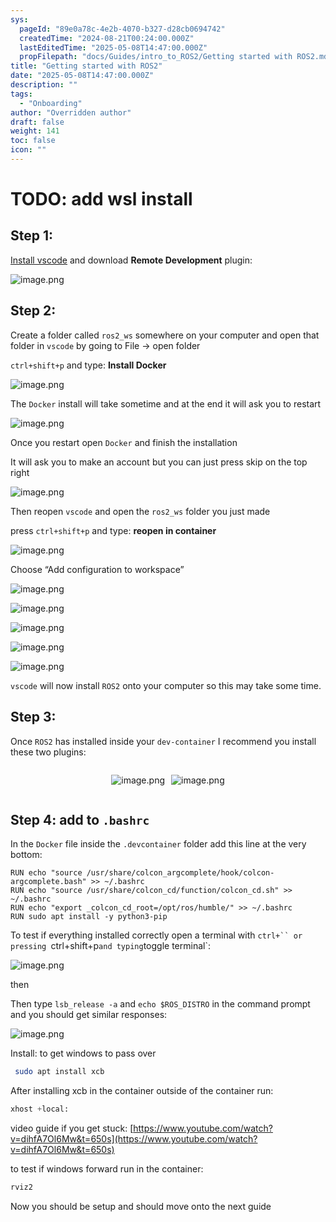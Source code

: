 ```yaml
---
sys:
  pageId: "89e0a78c-4e2b-4070-b327-d28cb0694742"
  createdTime: "2024-08-21T00:24:00.000Z"
  lastEditedTime: "2025-05-08T14:47:00.000Z"
  propFilepath: "docs/Guides/intro_to_ROS2/Getting started with ROS2.md"
title: "Getting started with ROS2"
date: "2025-05-08T14:47:00.000Z"
description: ""
tags:
  - "Onboarding"
author: "Overridden author"
draft: false
weight: 141
toc: false
icon: ""
---
```


# TODO: add wsl install

## Step 1:

[Install vscode](https://code.visualstudio.com/download) and download **Remote Development** plugin:

![image.png](https://prod-files-secure.s3.us-west-2.amazonaws.com/d518164a-d88e-44d1-a4ee-3adb3bd8bce0/efb52993-1881-4a40-b95e-6f020334f022/image.png?X-Amz-Algorithm=AWS4-HMAC-SHA256&X-Amz-Content-Sha256=UNSIGNED-PAYLOAD&X-Amz-Credential=ASIAZI2LB466UJNGKKHN%2F20250509%2Fus-west-2%2Fs3%2Faws4_request&X-Amz-Date=20250509T230809Z&X-Amz-Expires=3600&X-Amz-Security-Token=IQoJb3JpZ2luX2VjEO%2F%2F%2F%2F%2F%2F%2F%2F%2F%2F%2FwEaCXVzLXdlc3QtMiJHMEUCICCsL5n31HYRt8%2FQ2aUH%2Buq3bDZb%2BbzlPHBcD%2F0yxr93AiEA5cx46uT7NZ%2BTllx9tyHLEnsMDNkRkk92uu35k%2F%2BqE90qiAQIl%2F%2F%2F%2F%2F%2F%2F%2F%2F%2F%2FARAAGgw2Mzc0MjMxODM4MDUiDGBxugZvzbgKO%2F0ruCrcA9Qgx5vP%2FdS4cd3Qq4UPSG9E0Q6nxIvFCIfrUxM3YAPEZgnDCrEu4yg6aPdttdxg7TOMW858Y28QPEX%2BJBJDiOz6Q6QBBg4szBQHwK7e5eur85b%2BLF2G776NpuAXF7MMIK0Ea2xPrnJ%2FsgwZuKjCciVAn3ZOC91u18SkKpkVAhu%2B4NebK9VetAv6CAP%2B3QQDZayiIgEwdAdiwBbfCj8anITu%2FwFDC96pVnKenfgr0MNRmi1AJ%2BqVvWSfSnzHaW8FNM%2Bu12PqCgvYZpfWhfud2V63PP0rF356iYUm2roRYZrYZR85%2Bl6s3T772LYsUT%2BFV6btcxqIdIpy3%2FHBsEAgYKRgx8Gd8DSCZ9ye2Mw4%2BsW%2BwzJaS5AyxnoExiHbF5rcFZB2d%2FOMbFQLzjWi7TTvbAqO6FcBSeoaChIxesdoB5CvTk3naKKBol%2FVtWZgtL5FX3bR0Z35oTsDcfPnCAd8YMXaAngq4bOa55yrirZ%2Fz1fEDtTwZ4%2Bx0ZyMtnK8fIaext%2BFIt1jkA4wGM9giGzoh6tZii9NrqpQBgtnI25trexouwi9IzM91Y55xZiHWL53dLK4z6ePBtQl7RtgyIYEHZtsNfwc9ZwpQYleWq%2BK5N%2FG4T86kf48ja2fhUkvMMCB%2BsAGOqUB%2Fy2Owo%2FtqTxtO46YDeQVD2XpqO%2Bb%2Fi3feFbYvJ1PZloAOq7v4wqlZ0n5Vv7mBqM6p2I54cxQNskCUMP8gG5kmfppFlj8hrS1ecBxOUpSyzBP9kHzYU82NAYPJVjWFbiLsjhdVIfjqy0YvbPnL0Rh4GWhlWeKtsl0noXP9fF9vL%2Fle3o3u%2FHp5tvFB7%2B%2BZka49M2%2B8Wq2wSTtGMTb3%2Fa5Ahi3d4RT&X-Amz-Signature=9446d7ed89318530b6f8fca7c479b0b2c8fe173deaedada616d00a99ac36ffc2&X-Amz-SignedHeaders=host&x-id=GetObject)

## Step 2:

Create a folder called `ros2_ws` somewhere on your computer and open that folder in `vscode` by going to File → open folder 

`ctrl+shift+p` and type: **Install Docker**

![image.png](https://prod-files-secure.s3.us-west-2.amazonaws.com/d518164a-d88e-44d1-a4ee-3adb3bd8bce0/2269dc0e-1cd5-47ff-bceb-c04ad9b2eab0/image.png?X-Amz-Algorithm=AWS4-HMAC-SHA256&X-Amz-Content-Sha256=UNSIGNED-PAYLOAD&X-Amz-Credential=ASIAZI2LB466UJNGKKHN%2F20250509%2Fus-west-2%2Fs3%2Faws4_request&X-Amz-Date=20250509T230809Z&X-Amz-Expires=3600&X-Amz-Security-Token=IQoJb3JpZ2luX2VjEO%2F%2F%2F%2F%2F%2F%2F%2F%2F%2F%2FwEaCXVzLXdlc3QtMiJHMEUCICCsL5n31HYRt8%2FQ2aUH%2Buq3bDZb%2BbzlPHBcD%2F0yxr93AiEA5cx46uT7NZ%2BTllx9tyHLEnsMDNkRkk92uu35k%2F%2BqE90qiAQIl%2F%2F%2F%2F%2F%2F%2F%2F%2F%2F%2FARAAGgw2Mzc0MjMxODM4MDUiDGBxugZvzbgKO%2F0ruCrcA9Qgx5vP%2FdS4cd3Qq4UPSG9E0Q6nxIvFCIfrUxM3YAPEZgnDCrEu4yg6aPdttdxg7TOMW858Y28QPEX%2BJBJDiOz6Q6QBBg4szBQHwK7e5eur85b%2BLF2G776NpuAXF7MMIK0Ea2xPrnJ%2FsgwZuKjCciVAn3ZOC91u18SkKpkVAhu%2B4NebK9VetAv6CAP%2B3QQDZayiIgEwdAdiwBbfCj8anITu%2FwFDC96pVnKenfgr0MNRmi1AJ%2BqVvWSfSnzHaW8FNM%2Bu12PqCgvYZpfWhfud2V63PP0rF356iYUm2roRYZrYZR85%2Bl6s3T772LYsUT%2BFV6btcxqIdIpy3%2FHBsEAgYKRgx8Gd8DSCZ9ye2Mw4%2BsW%2BwzJaS5AyxnoExiHbF5rcFZB2d%2FOMbFQLzjWi7TTvbAqO6FcBSeoaChIxesdoB5CvTk3naKKBol%2FVtWZgtL5FX3bR0Z35oTsDcfPnCAd8YMXaAngq4bOa55yrirZ%2Fz1fEDtTwZ4%2Bx0ZyMtnK8fIaext%2BFIt1jkA4wGM9giGzoh6tZii9NrqpQBgtnI25trexouwi9IzM91Y55xZiHWL53dLK4z6ePBtQl7RtgyIYEHZtsNfwc9ZwpQYleWq%2BK5N%2FG4T86kf48ja2fhUkvMMCB%2BsAGOqUB%2Fy2Owo%2FtqTxtO46YDeQVD2XpqO%2Bb%2Fi3feFbYvJ1PZloAOq7v4wqlZ0n5Vv7mBqM6p2I54cxQNskCUMP8gG5kmfppFlj8hrS1ecBxOUpSyzBP9kHzYU82NAYPJVjWFbiLsjhdVIfjqy0YvbPnL0Rh4GWhlWeKtsl0noXP9fF9vL%2Fle3o3u%2FHp5tvFB7%2B%2BZka49M2%2B8Wq2wSTtGMTb3%2Fa5Ahi3d4RT&X-Amz-Signature=0fbf5dc965cb301ea07932f9128c7a7f9092f6bfb8c5d1d173c2352fe876bd80&X-Amz-SignedHeaders=host&x-id=GetObject)

The `Docker` install will take sometime and at the end it will ask you to restart

![image.png](https://prod-files-secure.s3.us-west-2.amazonaws.com/d518164a-d88e-44d1-a4ee-3adb3bd8bce0/ed233f78-be33-4b1f-b89c-9c346c0e961e/image.png?X-Amz-Algorithm=AWS4-HMAC-SHA256&X-Amz-Content-Sha256=UNSIGNED-PAYLOAD&X-Amz-Credential=ASIAZI2LB466UJNGKKHN%2F20250509%2Fus-west-2%2Fs3%2Faws4_request&X-Amz-Date=20250509T230809Z&X-Amz-Expires=3600&X-Amz-Security-Token=IQoJb3JpZ2luX2VjEO%2F%2F%2F%2F%2F%2F%2F%2F%2F%2F%2FwEaCXVzLXdlc3QtMiJHMEUCICCsL5n31HYRt8%2FQ2aUH%2Buq3bDZb%2BbzlPHBcD%2F0yxr93AiEA5cx46uT7NZ%2BTllx9tyHLEnsMDNkRkk92uu35k%2F%2BqE90qiAQIl%2F%2F%2F%2F%2F%2F%2F%2F%2F%2F%2FARAAGgw2Mzc0MjMxODM4MDUiDGBxugZvzbgKO%2F0ruCrcA9Qgx5vP%2FdS4cd3Qq4UPSG9E0Q6nxIvFCIfrUxM3YAPEZgnDCrEu4yg6aPdttdxg7TOMW858Y28QPEX%2BJBJDiOz6Q6QBBg4szBQHwK7e5eur85b%2BLF2G776NpuAXF7MMIK0Ea2xPrnJ%2FsgwZuKjCciVAn3ZOC91u18SkKpkVAhu%2B4NebK9VetAv6CAP%2B3QQDZayiIgEwdAdiwBbfCj8anITu%2FwFDC96pVnKenfgr0MNRmi1AJ%2BqVvWSfSnzHaW8FNM%2Bu12PqCgvYZpfWhfud2V63PP0rF356iYUm2roRYZrYZR85%2Bl6s3T772LYsUT%2BFV6btcxqIdIpy3%2FHBsEAgYKRgx8Gd8DSCZ9ye2Mw4%2BsW%2BwzJaS5AyxnoExiHbF5rcFZB2d%2FOMbFQLzjWi7TTvbAqO6FcBSeoaChIxesdoB5CvTk3naKKBol%2FVtWZgtL5FX3bR0Z35oTsDcfPnCAd8YMXaAngq4bOa55yrirZ%2Fz1fEDtTwZ4%2Bx0ZyMtnK8fIaext%2BFIt1jkA4wGM9giGzoh6tZii9NrqpQBgtnI25trexouwi9IzM91Y55xZiHWL53dLK4z6ePBtQl7RtgyIYEHZtsNfwc9ZwpQYleWq%2BK5N%2FG4T86kf48ja2fhUkvMMCB%2BsAGOqUB%2Fy2Owo%2FtqTxtO46YDeQVD2XpqO%2Bb%2Fi3feFbYvJ1PZloAOq7v4wqlZ0n5Vv7mBqM6p2I54cxQNskCUMP8gG5kmfppFlj8hrS1ecBxOUpSyzBP9kHzYU82NAYPJVjWFbiLsjhdVIfjqy0YvbPnL0Rh4GWhlWeKtsl0noXP9fF9vL%2Fle3o3u%2FHp5tvFB7%2B%2BZka49M2%2B8Wq2wSTtGMTb3%2Fa5Ahi3d4RT&X-Amz-Signature=a3d9f0e80609fff0c4a692e5d67b2a62275d887d6dbb8bf6d07b5e8e98a4c1ec&X-Amz-SignedHeaders=host&x-id=GetObject)

Once you restart open `Docker` and finish the installation

It will ask you to make an account but you can just press skip on the top right

![image.png](https://prod-files-secure.s3.us-west-2.amazonaws.com/d518164a-d88e-44d1-a4ee-3adb3bd8bce0/21010ad9-1659-4fd9-9f59-9932a09b2a3d/image.png?X-Amz-Algorithm=AWS4-HMAC-SHA256&X-Amz-Content-Sha256=UNSIGNED-PAYLOAD&X-Amz-Credential=ASIAZI2LB466UJNGKKHN%2F20250509%2Fus-west-2%2Fs3%2Faws4_request&X-Amz-Date=20250509T230809Z&X-Amz-Expires=3600&X-Amz-Security-Token=IQoJb3JpZ2luX2VjEO%2F%2F%2F%2F%2F%2F%2F%2F%2F%2F%2FwEaCXVzLXdlc3QtMiJHMEUCICCsL5n31HYRt8%2FQ2aUH%2Buq3bDZb%2BbzlPHBcD%2F0yxr93AiEA5cx46uT7NZ%2BTllx9tyHLEnsMDNkRkk92uu35k%2F%2BqE90qiAQIl%2F%2F%2F%2F%2F%2F%2F%2F%2F%2F%2FARAAGgw2Mzc0MjMxODM4MDUiDGBxugZvzbgKO%2F0ruCrcA9Qgx5vP%2FdS4cd3Qq4UPSG9E0Q6nxIvFCIfrUxM3YAPEZgnDCrEu4yg6aPdttdxg7TOMW858Y28QPEX%2BJBJDiOz6Q6QBBg4szBQHwK7e5eur85b%2BLF2G776NpuAXF7MMIK0Ea2xPrnJ%2FsgwZuKjCciVAn3ZOC91u18SkKpkVAhu%2B4NebK9VetAv6CAP%2B3QQDZayiIgEwdAdiwBbfCj8anITu%2FwFDC96pVnKenfgr0MNRmi1AJ%2BqVvWSfSnzHaW8FNM%2Bu12PqCgvYZpfWhfud2V63PP0rF356iYUm2roRYZrYZR85%2Bl6s3T772LYsUT%2BFV6btcxqIdIpy3%2FHBsEAgYKRgx8Gd8DSCZ9ye2Mw4%2BsW%2BwzJaS5AyxnoExiHbF5rcFZB2d%2FOMbFQLzjWi7TTvbAqO6FcBSeoaChIxesdoB5CvTk3naKKBol%2FVtWZgtL5FX3bR0Z35oTsDcfPnCAd8YMXaAngq4bOa55yrirZ%2Fz1fEDtTwZ4%2Bx0ZyMtnK8fIaext%2BFIt1jkA4wGM9giGzoh6tZii9NrqpQBgtnI25trexouwi9IzM91Y55xZiHWL53dLK4z6ePBtQl7RtgyIYEHZtsNfwc9ZwpQYleWq%2BK5N%2FG4T86kf48ja2fhUkvMMCB%2BsAGOqUB%2Fy2Owo%2FtqTxtO46YDeQVD2XpqO%2Bb%2Fi3feFbYvJ1PZloAOq7v4wqlZ0n5Vv7mBqM6p2I54cxQNskCUMP8gG5kmfppFlj8hrS1ecBxOUpSyzBP9kHzYU82NAYPJVjWFbiLsjhdVIfjqy0YvbPnL0Rh4GWhlWeKtsl0noXP9fF9vL%2Fle3o3u%2FHp5tvFB7%2B%2BZka49M2%2B8Wq2wSTtGMTb3%2Fa5Ahi3d4RT&X-Amz-Signature=1c66f8277fbbab14f4ef01d00d5ec4f32c48b4f0dccae964947325432fd4ecd4&X-Amz-SignedHeaders=host&x-id=GetObject)

Then reopen `vscode` and open the `ros2_ws` folder you just made

press `ctrl+shift+p` and type: **reopen in container**

![image.png](https://prod-files-secure.s3.us-west-2.amazonaws.com/d518164a-d88e-44d1-a4ee-3adb3bd8bce0/4e93b8c2-41ad-488c-8095-c74205196118/image.png?X-Amz-Algorithm=AWS4-HMAC-SHA256&X-Amz-Content-Sha256=UNSIGNED-PAYLOAD&X-Amz-Credential=ASIAZI2LB466UJNGKKHN%2F20250509%2Fus-west-2%2Fs3%2Faws4_request&X-Amz-Date=20250509T230809Z&X-Amz-Expires=3600&X-Amz-Security-Token=IQoJb3JpZ2luX2VjEO%2F%2F%2F%2F%2F%2F%2F%2F%2F%2F%2FwEaCXVzLXdlc3QtMiJHMEUCICCsL5n31HYRt8%2FQ2aUH%2Buq3bDZb%2BbzlPHBcD%2F0yxr93AiEA5cx46uT7NZ%2BTllx9tyHLEnsMDNkRkk92uu35k%2F%2BqE90qiAQIl%2F%2F%2F%2F%2F%2F%2F%2F%2F%2F%2FARAAGgw2Mzc0MjMxODM4MDUiDGBxugZvzbgKO%2F0ruCrcA9Qgx5vP%2FdS4cd3Qq4UPSG9E0Q6nxIvFCIfrUxM3YAPEZgnDCrEu4yg6aPdttdxg7TOMW858Y28QPEX%2BJBJDiOz6Q6QBBg4szBQHwK7e5eur85b%2BLF2G776NpuAXF7MMIK0Ea2xPrnJ%2FsgwZuKjCciVAn3ZOC91u18SkKpkVAhu%2B4NebK9VetAv6CAP%2B3QQDZayiIgEwdAdiwBbfCj8anITu%2FwFDC96pVnKenfgr0MNRmi1AJ%2BqVvWSfSnzHaW8FNM%2Bu12PqCgvYZpfWhfud2V63PP0rF356iYUm2roRYZrYZR85%2Bl6s3T772LYsUT%2BFV6btcxqIdIpy3%2FHBsEAgYKRgx8Gd8DSCZ9ye2Mw4%2BsW%2BwzJaS5AyxnoExiHbF5rcFZB2d%2FOMbFQLzjWi7TTvbAqO6FcBSeoaChIxesdoB5CvTk3naKKBol%2FVtWZgtL5FX3bR0Z35oTsDcfPnCAd8YMXaAngq4bOa55yrirZ%2Fz1fEDtTwZ4%2Bx0ZyMtnK8fIaext%2BFIt1jkA4wGM9giGzoh6tZii9NrqpQBgtnI25trexouwi9IzM91Y55xZiHWL53dLK4z6ePBtQl7RtgyIYEHZtsNfwc9ZwpQYleWq%2BK5N%2FG4T86kf48ja2fhUkvMMCB%2BsAGOqUB%2Fy2Owo%2FtqTxtO46YDeQVD2XpqO%2Bb%2Fi3feFbYvJ1PZloAOq7v4wqlZ0n5Vv7mBqM6p2I54cxQNskCUMP8gG5kmfppFlj8hrS1ecBxOUpSyzBP9kHzYU82NAYPJVjWFbiLsjhdVIfjqy0YvbPnL0Rh4GWhlWeKtsl0noXP9fF9vL%2Fle3o3u%2FHp5tvFB7%2B%2BZka49M2%2B8Wq2wSTtGMTb3%2Fa5Ahi3d4RT&X-Amz-Signature=310bf6378cf56298075260ac233cffafbaee9cb43eb43a2538f41ca0a4da07dd&X-Amz-SignedHeaders=host&x-id=GetObject)

Choose “Add configuration to workspace”

![image.png](https://prod-files-secure.s3.us-west-2.amazonaws.com/d518164a-d88e-44d1-a4ee-3adb3bd8bce0/9560b282-5060-4989-ba37-97e7b2c22476/image.png?X-Amz-Algorithm=AWS4-HMAC-SHA256&X-Amz-Content-Sha256=UNSIGNED-PAYLOAD&X-Amz-Credential=ASIAZI2LB466UJNGKKHN%2F20250509%2Fus-west-2%2Fs3%2Faws4_request&X-Amz-Date=20250509T230809Z&X-Amz-Expires=3600&X-Amz-Security-Token=IQoJb3JpZ2luX2VjEO%2F%2F%2F%2F%2F%2F%2F%2F%2F%2F%2FwEaCXVzLXdlc3QtMiJHMEUCICCsL5n31HYRt8%2FQ2aUH%2Buq3bDZb%2BbzlPHBcD%2F0yxr93AiEA5cx46uT7NZ%2BTllx9tyHLEnsMDNkRkk92uu35k%2F%2BqE90qiAQIl%2F%2F%2F%2F%2F%2F%2F%2F%2F%2F%2FARAAGgw2Mzc0MjMxODM4MDUiDGBxugZvzbgKO%2F0ruCrcA9Qgx5vP%2FdS4cd3Qq4UPSG9E0Q6nxIvFCIfrUxM3YAPEZgnDCrEu4yg6aPdttdxg7TOMW858Y28QPEX%2BJBJDiOz6Q6QBBg4szBQHwK7e5eur85b%2BLF2G776NpuAXF7MMIK0Ea2xPrnJ%2FsgwZuKjCciVAn3ZOC91u18SkKpkVAhu%2B4NebK9VetAv6CAP%2B3QQDZayiIgEwdAdiwBbfCj8anITu%2FwFDC96pVnKenfgr0MNRmi1AJ%2BqVvWSfSnzHaW8FNM%2Bu12PqCgvYZpfWhfud2V63PP0rF356iYUm2roRYZrYZR85%2Bl6s3T772LYsUT%2BFV6btcxqIdIpy3%2FHBsEAgYKRgx8Gd8DSCZ9ye2Mw4%2BsW%2BwzJaS5AyxnoExiHbF5rcFZB2d%2FOMbFQLzjWi7TTvbAqO6FcBSeoaChIxesdoB5CvTk3naKKBol%2FVtWZgtL5FX3bR0Z35oTsDcfPnCAd8YMXaAngq4bOa55yrirZ%2Fz1fEDtTwZ4%2Bx0ZyMtnK8fIaext%2BFIt1jkA4wGM9giGzoh6tZii9NrqpQBgtnI25trexouwi9IzM91Y55xZiHWL53dLK4z6ePBtQl7RtgyIYEHZtsNfwc9ZwpQYleWq%2BK5N%2FG4T86kf48ja2fhUkvMMCB%2BsAGOqUB%2Fy2Owo%2FtqTxtO46YDeQVD2XpqO%2Bb%2Fi3feFbYvJ1PZloAOq7v4wqlZ0n5Vv7mBqM6p2I54cxQNskCUMP8gG5kmfppFlj8hrS1ecBxOUpSyzBP9kHzYU82NAYPJVjWFbiLsjhdVIfjqy0YvbPnL0Rh4GWhlWeKtsl0noXP9fF9vL%2Fle3o3u%2FHp5tvFB7%2B%2BZka49M2%2B8Wq2wSTtGMTb3%2Fa5Ahi3d4RT&X-Amz-Signature=8899c337e565a68862a110d8a793a413ac866973715c57e5f9ae432c4826e91c&X-Amz-SignedHeaders=host&x-id=GetObject)

![image.png](https://prod-files-secure.s3.us-west-2.amazonaws.com/d518164a-d88e-44d1-a4ee-3adb3bd8bce0/2ee63f81-886b-48e8-a553-dc6e5eac99e4/image.png?X-Amz-Algorithm=AWS4-HMAC-SHA256&X-Amz-Content-Sha256=UNSIGNED-PAYLOAD&X-Amz-Credential=ASIAZI2LB466UJNGKKHN%2F20250509%2Fus-west-2%2Fs3%2Faws4_request&X-Amz-Date=20250509T230809Z&X-Amz-Expires=3600&X-Amz-Security-Token=IQoJb3JpZ2luX2VjEO%2F%2F%2F%2F%2F%2F%2F%2F%2F%2F%2FwEaCXVzLXdlc3QtMiJHMEUCICCsL5n31HYRt8%2FQ2aUH%2Buq3bDZb%2BbzlPHBcD%2F0yxr93AiEA5cx46uT7NZ%2BTllx9tyHLEnsMDNkRkk92uu35k%2F%2BqE90qiAQIl%2F%2F%2F%2F%2F%2F%2F%2F%2F%2F%2FARAAGgw2Mzc0MjMxODM4MDUiDGBxugZvzbgKO%2F0ruCrcA9Qgx5vP%2FdS4cd3Qq4UPSG9E0Q6nxIvFCIfrUxM3YAPEZgnDCrEu4yg6aPdttdxg7TOMW858Y28QPEX%2BJBJDiOz6Q6QBBg4szBQHwK7e5eur85b%2BLF2G776NpuAXF7MMIK0Ea2xPrnJ%2FsgwZuKjCciVAn3ZOC91u18SkKpkVAhu%2B4NebK9VetAv6CAP%2B3QQDZayiIgEwdAdiwBbfCj8anITu%2FwFDC96pVnKenfgr0MNRmi1AJ%2BqVvWSfSnzHaW8FNM%2Bu12PqCgvYZpfWhfud2V63PP0rF356iYUm2roRYZrYZR85%2Bl6s3T772LYsUT%2BFV6btcxqIdIpy3%2FHBsEAgYKRgx8Gd8DSCZ9ye2Mw4%2BsW%2BwzJaS5AyxnoExiHbF5rcFZB2d%2FOMbFQLzjWi7TTvbAqO6FcBSeoaChIxesdoB5CvTk3naKKBol%2FVtWZgtL5FX3bR0Z35oTsDcfPnCAd8YMXaAngq4bOa55yrirZ%2Fz1fEDtTwZ4%2Bx0ZyMtnK8fIaext%2BFIt1jkA4wGM9giGzoh6tZii9NrqpQBgtnI25trexouwi9IzM91Y55xZiHWL53dLK4z6ePBtQl7RtgyIYEHZtsNfwc9ZwpQYleWq%2BK5N%2FG4T86kf48ja2fhUkvMMCB%2BsAGOqUB%2Fy2Owo%2FtqTxtO46YDeQVD2XpqO%2Bb%2Fi3feFbYvJ1PZloAOq7v4wqlZ0n5Vv7mBqM6p2I54cxQNskCUMP8gG5kmfppFlj8hrS1ecBxOUpSyzBP9kHzYU82NAYPJVjWFbiLsjhdVIfjqy0YvbPnL0Rh4GWhlWeKtsl0noXP9fF9vL%2Fle3o3u%2FHp5tvFB7%2B%2BZka49M2%2B8Wq2wSTtGMTb3%2Fa5Ahi3d4RT&X-Amz-Signature=c7272852a21ad2daaa15142804d57205d1d80d91dfaef93df2677bd5d5a5b1cb&X-Amz-SignedHeaders=host&x-id=GetObject)

![image.png](https://prod-files-secure.s3.us-west-2.amazonaws.com/d518164a-d88e-44d1-a4ee-3adb3bd8bce0/ae1580b2-b048-407e-aed9-b584224a7a04/image.png?X-Amz-Algorithm=AWS4-HMAC-SHA256&X-Amz-Content-Sha256=UNSIGNED-PAYLOAD&X-Amz-Credential=ASIAZI2LB466UJNGKKHN%2F20250509%2Fus-west-2%2Fs3%2Faws4_request&X-Amz-Date=20250509T230809Z&X-Amz-Expires=3600&X-Amz-Security-Token=IQoJb3JpZ2luX2VjEO%2F%2F%2F%2F%2F%2F%2F%2F%2F%2F%2FwEaCXVzLXdlc3QtMiJHMEUCICCsL5n31HYRt8%2FQ2aUH%2Buq3bDZb%2BbzlPHBcD%2F0yxr93AiEA5cx46uT7NZ%2BTllx9tyHLEnsMDNkRkk92uu35k%2F%2BqE90qiAQIl%2F%2F%2F%2F%2F%2F%2F%2F%2F%2F%2FARAAGgw2Mzc0MjMxODM4MDUiDGBxugZvzbgKO%2F0ruCrcA9Qgx5vP%2FdS4cd3Qq4UPSG9E0Q6nxIvFCIfrUxM3YAPEZgnDCrEu4yg6aPdttdxg7TOMW858Y28QPEX%2BJBJDiOz6Q6QBBg4szBQHwK7e5eur85b%2BLF2G776NpuAXF7MMIK0Ea2xPrnJ%2FsgwZuKjCciVAn3ZOC91u18SkKpkVAhu%2B4NebK9VetAv6CAP%2B3QQDZayiIgEwdAdiwBbfCj8anITu%2FwFDC96pVnKenfgr0MNRmi1AJ%2BqVvWSfSnzHaW8FNM%2Bu12PqCgvYZpfWhfud2V63PP0rF356iYUm2roRYZrYZR85%2Bl6s3T772LYsUT%2BFV6btcxqIdIpy3%2FHBsEAgYKRgx8Gd8DSCZ9ye2Mw4%2BsW%2BwzJaS5AyxnoExiHbF5rcFZB2d%2FOMbFQLzjWi7TTvbAqO6FcBSeoaChIxesdoB5CvTk3naKKBol%2FVtWZgtL5FX3bR0Z35oTsDcfPnCAd8YMXaAngq4bOa55yrirZ%2Fz1fEDtTwZ4%2Bx0ZyMtnK8fIaext%2BFIt1jkA4wGM9giGzoh6tZii9NrqpQBgtnI25trexouwi9IzM91Y55xZiHWL53dLK4z6ePBtQl7RtgyIYEHZtsNfwc9ZwpQYleWq%2BK5N%2FG4T86kf48ja2fhUkvMMCB%2BsAGOqUB%2Fy2Owo%2FtqTxtO46YDeQVD2XpqO%2Bb%2Fi3feFbYvJ1PZloAOq7v4wqlZ0n5Vv7mBqM6p2I54cxQNskCUMP8gG5kmfppFlj8hrS1ecBxOUpSyzBP9kHzYU82NAYPJVjWFbiLsjhdVIfjqy0YvbPnL0Rh4GWhlWeKtsl0noXP9fF9vL%2Fle3o3u%2FHp5tvFB7%2B%2BZka49M2%2B8Wq2wSTtGMTb3%2Fa5Ahi3d4RT&X-Amz-Signature=9dd7d90c8e1f394ebf8eeeffc068936e36cdd53a3e8c4d6e6211beccf421d954&X-Amz-SignedHeaders=host&x-id=GetObject)

![image.png](https://prod-files-secure.s3.us-west-2.amazonaws.com/d518164a-d88e-44d1-a4ee-3adb3bd8bce0/53255b28-f75e-430f-b9e3-c0ac8577e42b/image.png?X-Amz-Algorithm=AWS4-HMAC-SHA256&X-Amz-Content-Sha256=UNSIGNED-PAYLOAD&X-Amz-Credential=ASIAZI2LB466UJNGKKHN%2F20250509%2Fus-west-2%2Fs3%2Faws4_request&X-Amz-Date=20250509T230809Z&X-Amz-Expires=3600&X-Amz-Security-Token=IQoJb3JpZ2luX2VjEO%2F%2F%2F%2F%2F%2F%2F%2F%2F%2F%2FwEaCXVzLXdlc3QtMiJHMEUCICCsL5n31HYRt8%2FQ2aUH%2Buq3bDZb%2BbzlPHBcD%2F0yxr93AiEA5cx46uT7NZ%2BTllx9tyHLEnsMDNkRkk92uu35k%2F%2BqE90qiAQIl%2F%2F%2F%2F%2F%2F%2F%2F%2F%2F%2FARAAGgw2Mzc0MjMxODM4MDUiDGBxugZvzbgKO%2F0ruCrcA9Qgx5vP%2FdS4cd3Qq4UPSG9E0Q6nxIvFCIfrUxM3YAPEZgnDCrEu4yg6aPdttdxg7TOMW858Y28QPEX%2BJBJDiOz6Q6QBBg4szBQHwK7e5eur85b%2BLF2G776NpuAXF7MMIK0Ea2xPrnJ%2FsgwZuKjCciVAn3ZOC91u18SkKpkVAhu%2B4NebK9VetAv6CAP%2B3QQDZayiIgEwdAdiwBbfCj8anITu%2FwFDC96pVnKenfgr0MNRmi1AJ%2BqVvWSfSnzHaW8FNM%2Bu12PqCgvYZpfWhfud2V63PP0rF356iYUm2roRYZrYZR85%2Bl6s3T772LYsUT%2BFV6btcxqIdIpy3%2FHBsEAgYKRgx8Gd8DSCZ9ye2Mw4%2BsW%2BwzJaS5AyxnoExiHbF5rcFZB2d%2FOMbFQLzjWi7TTvbAqO6FcBSeoaChIxesdoB5CvTk3naKKBol%2FVtWZgtL5FX3bR0Z35oTsDcfPnCAd8YMXaAngq4bOa55yrirZ%2Fz1fEDtTwZ4%2Bx0ZyMtnK8fIaext%2BFIt1jkA4wGM9giGzoh6tZii9NrqpQBgtnI25trexouwi9IzM91Y55xZiHWL53dLK4z6ePBtQl7RtgyIYEHZtsNfwc9ZwpQYleWq%2BK5N%2FG4T86kf48ja2fhUkvMMCB%2BsAGOqUB%2Fy2Owo%2FtqTxtO46YDeQVD2XpqO%2Bb%2Fi3feFbYvJ1PZloAOq7v4wqlZ0n5Vv7mBqM6p2I54cxQNskCUMP8gG5kmfppFlj8hrS1ecBxOUpSyzBP9kHzYU82NAYPJVjWFbiLsjhdVIfjqy0YvbPnL0Rh4GWhlWeKtsl0noXP9fF9vL%2Fle3o3u%2FHp5tvFB7%2B%2BZka49M2%2B8Wq2wSTtGMTb3%2Fa5Ahi3d4RT&X-Amz-Signature=1a2ff0b23c60cbcdbbeb88026afe0bcfd04e34c9e8ac0e1bb56cb50694d29adf&X-Amz-SignedHeaders=host&x-id=GetObject)

![image.png](https://prod-files-secure.s3.us-west-2.amazonaws.com/d518164a-d88e-44d1-a4ee-3adb3bd8bce0/7c562767-5af9-4ffb-97d1-327bcdf4ee00/image.png?X-Amz-Algorithm=AWS4-HMAC-SHA256&X-Amz-Content-Sha256=UNSIGNED-PAYLOAD&X-Amz-Credential=ASIAZI2LB466UJNGKKHN%2F20250509%2Fus-west-2%2Fs3%2Faws4_request&X-Amz-Date=20250509T230809Z&X-Amz-Expires=3600&X-Amz-Security-Token=IQoJb3JpZ2luX2VjEO%2F%2F%2F%2F%2F%2F%2F%2F%2F%2F%2FwEaCXVzLXdlc3QtMiJHMEUCICCsL5n31HYRt8%2FQ2aUH%2Buq3bDZb%2BbzlPHBcD%2F0yxr93AiEA5cx46uT7NZ%2BTllx9tyHLEnsMDNkRkk92uu35k%2F%2BqE90qiAQIl%2F%2F%2F%2F%2F%2F%2F%2F%2F%2F%2FARAAGgw2Mzc0MjMxODM4MDUiDGBxugZvzbgKO%2F0ruCrcA9Qgx5vP%2FdS4cd3Qq4UPSG9E0Q6nxIvFCIfrUxM3YAPEZgnDCrEu4yg6aPdttdxg7TOMW858Y28QPEX%2BJBJDiOz6Q6QBBg4szBQHwK7e5eur85b%2BLF2G776NpuAXF7MMIK0Ea2xPrnJ%2FsgwZuKjCciVAn3ZOC91u18SkKpkVAhu%2B4NebK9VetAv6CAP%2B3QQDZayiIgEwdAdiwBbfCj8anITu%2FwFDC96pVnKenfgr0MNRmi1AJ%2BqVvWSfSnzHaW8FNM%2Bu12PqCgvYZpfWhfud2V63PP0rF356iYUm2roRYZrYZR85%2Bl6s3T772LYsUT%2BFV6btcxqIdIpy3%2FHBsEAgYKRgx8Gd8DSCZ9ye2Mw4%2BsW%2BwzJaS5AyxnoExiHbF5rcFZB2d%2FOMbFQLzjWi7TTvbAqO6FcBSeoaChIxesdoB5CvTk3naKKBol%2FVtWZgtL5FX3bR0Z35oTsDcfPnCAd8YMXaAngq4bOa55yrirZ%2Fz1fEDtTwZ4%2Bx0ZyMtnK8fIaext%2BFIt1jkA4wGM9giGzoh6tZii9NrqpQBgtnI25trexouwi9IzM91Y55xZiHWL53dLK4z6ePBtQl7RtgyIYEHZtsNfwc9ZwpQYleWq%2BK5N%2FG4T86kf48ja2fhUkvMMCB%2BsAGOqUB%2Fy2Owo%2FtqTxtO46YDeQVD2XpqO%2Bb%2Fi3feFbYvJ1PZloAOq7v4wqlZ0n5Vv7mBqM6p2I54cxQNskCUMP8gG5kmfppFlj8hrS1ecBxOUpSyzBP9kHzYU82NAYPJVjWFbiLsjhdVIfjqy0YvbPnL0Rh4GWhlWeKtsl0noXP9fF9vL%2Fle3o3u%2FHp5tvFB7%2B%2BZka49M2%2B8Wq2wSTtGMTb3%2Fa5Ahi3d4RT&X-Amz-Signature=04084b7a7889176b16642df49bcc4b22e56dbe81980246b4bb7e9a2dcd5b20c4&X-Amz-SignedHeaders=host&x-id=GetObject)

`vscode` will now install `ROS2` onto your computer so this may take some time.

## Step 3:

Once `ROS2` has installed inside your `dev-container` I recommend you install these two plugins:

<div style="display: flex;flex-direction: row; column-gap:10px; max-width: 630px;justify-content: center;">
<div>

![image.png](https://prod-files-secure.s3.us-west-2.amazonaws.com/d518164a-d88e-44d1-a4ee-3adb3bd8bce0/3fc3d550-5a54-4ba1-ba6b-faa01cdb7369/image.png?X-Amz-Algorithm=AWS4-HMAC-SHA256&X-Amz-Content-Sha256=UNSIGNED-PAYLOAD&X-Amz-Credential=ASIAZI2LB466YGNMGAGF%2F20250509%2Fus-west-2%2Fs3%2Faws4_request&X-Amz-Date=20250509T230815Z&X-Amz-Expires=3600&X-Amz-Security-Token=IQoJb3JpZ2luX2VjEO%2F%2F%2F%2F%2F%2F%2F%2F%2F%2F%2FwEaCXVzLXdlc3QtMiJGMEQCIHKBJ2S7yhndUefOcPfOMsV7J5Gj4o%2BfbdKvj7yDFL1nAiATBx8IjqOKD4hsRiO%2BqARzFLeUjtGz8Pe3LwF89O5z4SqIBAiY%2F%2F%2F%2F%2F%2F%2F%2F%2F%2F8BEAAaDDYzNzQyMzE4MzgwNSIM0jKndOp48h%2FHPNnFKtwDCtCGdHcRH3QBzLiSfY3g6%2BeiEVfVxNraRhbkBYDtdgqYdjfD%2BzzFAv1%2BIvO9WsGANFeSwBvTY0Ti1ml3VmxZnFOYywvSZOWSfLbc9Nacq87nLgXsaULVhtlsQsQlj%2FgjTF6B%2FtC4HfJ8%2B%2B09MqE%2BXPQ6nPJoaVWYC5HhhsGVwwLKaEwcSRUgHVerXVAnz%2BPkmW9nFiR0sZXTjQrHpjRjuLY4wxQLwvEPFu6SO6xQPOvM%2BebygxkrC4xV0ZE148jb6B3R5p3ojJBvTc6x5BNGV9%2BlG1AZKHqG7MsLA7t8XPC2wcGSXX%2BglVd7RA9fH8dMu%2F%2Frjtgv5zAZ%2FessS6UWMIwCqX%2F%2Fwfrm49pxo2K8uEQA24Jh2%2Fi4nPWSxSGejt%2BK5JYfAoxEx3waBf2KX9%2F1UPBmkQB%2F6yL5TdgvGpR8XpCztgSdc34XnvNCkc22PostqubLgVnxmoAPjXzml2MpfpMhMw2NqUHJkoVcdnfdHhFIFOk1FqR2w2FwHMMcJXAzlLJOP%2Bx0L1bMlEeasAw49YBd8707SNRDh4tILTgSrJ0Q4wdF1fcLrCDxD7cq7DJEvnqw4gk7R9oxmI8cPGBviM1dd4vLXq%2BGeYnCwX0IguZ4p3XifcBUhEC943MwrIH6wAY6pgGrpZ1pVM7H%2F%2FkSjUsVnNETb1Hiok3rzZlXDNJV7Clgj4BCZWNyT6WxnZ3s9hiDPh9cX9cS00scM2wv4zomakRexwjpgMAw82xfyv5Xj%2B2T5quQmKhHkADw4z%2BktroNNqNWHAcg6i16ZlRUGVsm6qCK10Lq1wbGv7YhZMZ9lM2Kc8ScduoKV4zOSKuL23Ejgli0YKu1eJ2p75GrWtvYfykjE0NXDTe0&X-Amz-Signature=4e9e97ff800885bf660276211c8c2b25a6af45fd40fd4d824eb4d1771a6d870e&X-Amz-SignedHeaders=host&x-id=GetObject)

</div>
<div>

![image.png](https://prod-files-secure.s3.us-west-2.amazonaws.com/d518164a-d88e-44d1-a4ee-3adb3bd8bce0/d994cc66-13c2-4093-a5a3-f84cf4601a82/image.png?X-Amz-Algorithm=AWS4-HMAC-SHA256&X-Amz-Content-Sha256=UNSIGNED-PAYLOAD&X-Amz-Credential=ASIAZI2LB466SRGGX4ZG%2F20250509%2Fus-west-2%2Fs3%2Faws4_request&X-Amz-Date=20250509T230815Z&X-Amz-Expires=3600&X-Amz-Security-Token=IQoJb3JpZ2luX2VjEO%2F%2F%2F%2F%2F%2F%2F%2F%2F%2F%2FwEaCXVzLXdlc3QtMiJIMEYCIQD3l4F9BnQ9dZtfChT%2F2tvzBoPeji3JAgvnnlZCA4FSygIhAK99nkczOCAzoM%2FdhUe4UoHEesuHp%2F3yxo8OxM93tv02KogECJj%2F%2F%2F%2F%2F%2F%2F%2F%2F%2FwEQABoMNjM3NDIzMTgzODA1Igwc3meJbJf7%2FWztw8sq3AN1TrGYzaW0QPuE5Nt8VX%2FujorCos%2Blrj2NaVec%2Bu6kvQR0ccrQs4fg%2FUIWqzXAWM9FUg3EV0vFfMl%2FXN2HekMrxJZkibtsBFF7h%2BAA8X5dXn9ij4Og3acdadTTc1TdEB3nKBUQ0SmVgxHhbWNDHDHk1N6Rb2xy8jdw%2BlgNvY6qzAShM6mbwCPqNtgsg01QjV3l2LJy5gJ3tdp2GvIPmJmiqKD97cya4bP6J6wjS4UY85E7t2HNyQc62i7CkwQKTeeloA7Haf1PG%2FL2Wof4UHyu8KigZn93hJNPA95nb%2Bi6Z%2BhCxdXJd1xodMPSEQRoIQ%2FDYGtI1RKtX1ac3bnMcNEXd7ZNg%2FAHkXUs9KV593rcs8fuCaWsqhw%2F9R59RaLJ3l4XPx4FYmiz7WWtwpjABXu6zexwwoTDx6GEGPppr81iBl2rj%2BJ%2BL%2FlN1uKagXmS4%2Byfwxwra%2Bt%2BytX4J9c23dWvEig%2F5%2BjXtimXSeVrFkXdTga6pGe%2B8Z1z1f5LwsLDpHjR361UEmYcb1QXVbDRlgEJSHXbAFriKj3%2FF7k9uAtL4sMVV8CkuGAUMhpUFN5LrCkrY8%2B6VW89tAXfPr8IeggRS34fvyN0KaKQLWclYj13RWADoRdN62Yhi5WbTDDUgfrABjqkAaYNT1f1j5xXz5Tbw5CTZuKEMPUFaaKrxX4VJ4i8saT0JDXEnmt2kPtanYq3mMRX4m9p8UEAP9z0q5g5KCZpQkqpsCxb7AY4%2FnZLB%2FbGOL%2FWWLm4AI87HSsLfa7Kok2cLwsOFpGzzMZSBFrnRXqx2viE3LoH%2Fo1zN9bLHoroocahbsCFW1Q1KMGA7dFjZw3ZNo2todsWOaJ%2BO3iV5CJJr0iY7p8p&X-Amz-Signature=420adf8b270baecc382ad126c6642812ddf0f15d2cbc065621861af910b08044&X-Amz-SignedHeaders=host&x-id=GetObject)

</div>
</div>

## Step 4: add to `.bashrc`

In the `Docker` file inside the `.devcontainer` folder add this line at the very bottom: 

```docker
RUN echo "source /usr/share/colcon_argcomplete/hook/colcon-argcomplete.bash" >> ~/.bashrc
RUN echo "source /usr/share/colcon_cd/function/colcon_cd.sh" >> ~/.bashrc
RUN echo "export _colcon_cd_root=/opt/ros/humble/" >> ~/.bashrc
RUN sudo apt install -y python3-pip 
```

To test if everything installed correctly open a terminal with `ctrl+`` or pressing `ctrl+shift+p` and typing `toggle terminal`:

![image.png](https://prod-files-secure.s3.us-west-2.amazonaws.com/d518164a-d88e-44d1-a4ee-3adb3bd8bce0/6a4943d8-b04e-4c02-9a58-775f3384d1a5/image.png?X-Amz-Algorithm=AWS4-HMAC-SHA256&X-Amz-Content-Sha256=UNSIGNED-PAYLOAD&X-Amz-Credential=ASIAZI2LB466UJNGKKHN%2F20250509%2Fus-west-2%2Fs3%2Faws4_request&X-Amz-Date=20250509T230809Z&X-Amz-Expires=3600&X-Amz-Security-Token=IQoJb3JpZ2luX2VjEO%2F%2F%2F%2F%2F%2F%2F%2F%2F%2F%2FwEaCXVzLXdlc3QtMiJHMEUCICCsL5n31HYRt8%2FQ2aUH%2Buq3bDZb%2BbzlPHBcD%2F0yxr93AiEA5cx46uT7NZ%2BTllx9tyHLEnsMDNkRkk92uu35k%2F%2BqE90qiAQIl%2F%2F%2F%2F%2F%2F%2F%2F%2F%2F%2FARAAGgw2Mzc0MjMxODM4MDUiDGBxugZvzbgKO%2F0ruCrcA9Qgx5vP%2FdS4cd3Qq4UPSG9E0Q6nxIvFCIfrUxM3YAPEZgnDCrEu4yg6aPdttdxg7TOMW858Y28QPEX%2BJBJDiOz6Q6QBBg4szBQHwK7e5eur85b%2BLF2G776NpuAXF7MMIK0Ea2xPrnJ%2FsgwZuKjCciVAn3ZOC91u18SkKpkVAhu%2B4NebK9VetAv6CAP%2B3QQDZayiIgEwdAdiwBbfCj8anITu%2FwFDC96pVnKenfgr0MNRmi1AJ%2BqVvWSfSnzHaW8FNM%2Bu12PqCgvYZpfWhfud2V63PP0rF356iYUm2roRYZrYZR85%2Bl6s3T772LYsUT%2BFV6btcxqIdIpy3%2FHBsEAgYKRgx8Gd8DSCZ9ye2Mw4%2BsW%2BwzJaS5AyxnoExiHbF5rcFZB2d%2FOMbFQLzjWi7TTvbAqO6FcBSeoaChIxesdoB5CvTk3naKKBol%2FVtWZgtL5FX3bR0Z35oTsDcfPnCAd8YMXaAngq4bOa55yrirZ%2Fz1fEDtTwZ4%2Bx0ZyMtnK8fIaext%2BFIt1jkA4wGM9giGzoh6tZii9NrqpQBgtnI25trexouwi9IzM91Y55xZiHWL53dLK4z6ePBtQl7RtgyIYEHZtsNfwc9ZwpQYleWq%2BK5N%2FG4T86kf48ja2fhUkvMMCB%2BsAGOqUB%2Fy2Owo%2FtqTxtO46YDeQVD2XpqO%2Bb%2Fi3feFbYvJ1PZloAOq7v4wqlZ0n5Vv7mBqM6p2I54cxQNskCUMP8gG5kmfppFlj8hrS1ecBxOUpSyzBP9kHzYU82NAYPJVjWFbiLsjhdVIfjqy0YvbPnL0Rh4GWhlWeKtsl0noXP9fF9vL%2Fle3o3u%2FHp5tvFB7%2B%2BZka49M2%2B8Wq2wSTtGMTb3%2Fa5Ahi3d4RT&X-Amz-Signature=6ff16cd3b7715c06eb15b18ff4938f11629648f629ef370161f4cd4f9ecc219a&X-Amz-SignedHeaders=host&x-id=GetObject)

then 

Then type `lsb_release -a` and `echo $ROS_DISTRO` in the command prompt and you should get similar responses:

![image.png](https://prod-files-secure.s3.us-west-2.amazonaws.com/d518164a-d88e-44d1-a4ee-3adb3bd8bce0/3e635dec-a805-4e85-8b9e-d000e5b71a4e/image.png?X-Amz-Algorithm=AWS4-HMAC-SHA256&X-Amz-Content-Sha256=UNSIGNED-PAYLOAD&X-Amz-Credential=ASIAZI2LB466UJNGKKHN%2F20250509%2Fus-west-2%2Fs3%2Faws4_request&X-Amz-Date=20250509T230809Z&X-Amz-Expires=3600&X-Amz-Security-Token=IQoJb3JpZ2luX2VjEO%2F%2F%2F%2F%2F%2F%2F%2F%2F%2F%2FwEaCXVzLXdlc3QtMiJHMEUCICCsL5n31HYRt8%2FQ2aUH%2Buq3bDZb%2BbzlPHBcD%2F0yxr93AiEA5cx46uT7NZ%2BTllx9tyHLEnsMDNkRkk92uu35k%2F%2BqE90qiAQIl%2F%2F%2F%2F%2F%2F%2F%2F%2F%2F%2FARAAGgw2Mzc0MjMxODM4MDUiDGBxugZvzbgKO%2F0ruCrcA9Qgx5vP%2FdS4cd3Qq4UPSG9E0Q6nxIvFCIfrUxM3YAPEZgnDCrEu4yg6aPdttdxg7TOMW858Y28QPEX%2BJBJDiOz6Q6QBBg4szBQHwK7e5eur85b%2BLF2G776NpuAXF7MMIK0Ea2xPrnJ%2FsgwZuKjCciVAn3ZOC91u18SkKpkVAhu%2B4NebK9VetAv6CAP%2B3QQDZayiIgEwdAdiwBbfCj8anITu%2FwFDC96pVnKenfgr0MNRmi1AJ%2BqVvWSfSnzHaW8FNM%2Bu12PqCgvYZpfWhfud2V63PP0rF356iYUm2roRYZrYZR85%2Bl6s3T772LYsUT%2BFV6btcxqIdIpy3%2FHBsEAgYKRgx8Gd8DSCZ9ye2Mw4%2BsW%2BwzJaS5AyxnoExiHbF5rcFZB2d%2FOMbFQLzjWi7TTvbAqO6FcBSeoaChIxesdoB5CvTk3naKKBol%2FVtWZgtL5FX3bR0Z35oTsDcfPnCAd8YMXaAngq4bOa55yrirZ%2Fz1fEDtTwZ4%2Bx0ZyMtnK8fIaext%2BFIt1jkA4wGM9giGzoh6tZii9NrqpQBgtnI25trexouwi9IzM91Y55xZiHWL53dLK4z6ePBtQl7RtgyIYEHZtsNfwc9ZwpQYleWq%2BK5N%2FG4T86kf48ja2fhUkvMMCB%2BsAGOqUB%2Fy2Owo%2FtqTxtO46YDeQVD2XpqO%2Bb%2Fi3feFbYvJ1PZloAOq7v4wqlZ0n5Vv7mBqM6p2I54cxQNskCUMP8gG5kmfppFlj8hrS1ecBxOUpSyzBP9kHzYU82NAYPJVjWFbiLsjhdVIfjqy0YvbPnL0Rh4GWhlWeKtsl0noXP9fF9vL%2Fle3o3u%2FHp5tvFB7%2B%2BZka49M2%2B8Wq2wSTtGMTb3%2Fa5Ahi3d4RT&X-Amz-Signature=bb1ac507fb9a957a5fa6859a1e3c5f9e8b8b378ade8b66e9822dc9e2f42d00c7&X-Amz-SignedHeaders=host&x-id=GetObject)

Install:  to get windows to pass over

```bash
 sudo apt install xcb
```

After installing xcb in the container outside of the container run:

```python
xhost +local:
```

video guide if you get stuck: [https://www.youtube.com/watch?v=dihfA7Ol6Mw&t=650s](https://www.youtube.com/watch?v=dihfA7Ol6Mw&t=650s)

to test if windows forward run in the container:

```bash
rviz2
```

Now you should be setup and should move onto the next guide 
